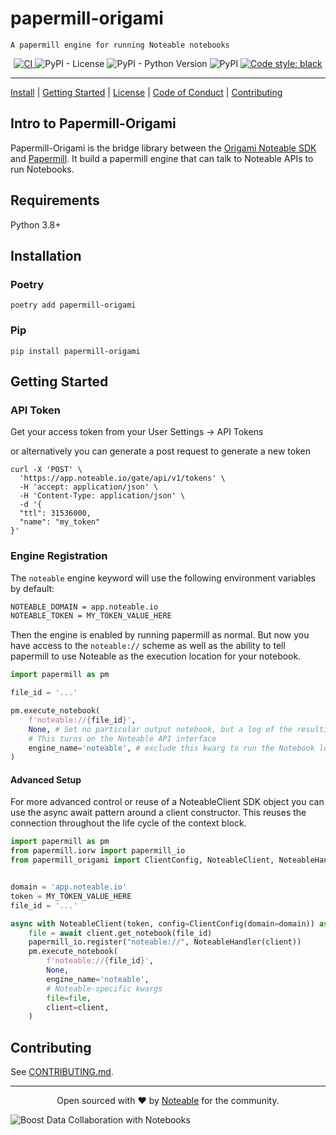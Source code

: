 # papermill-origami
    A papermill engine for running Noteable notebooks

<p align="center">
<a href="https://github.com/noteable-io/papermill-origami/actions/workflows/ci.yaml">
    <img src="https://github.com/noteable-io/papermill-origami/actions/workflows/ci.yaml/badge.svg" alt="CI" />
</a>
<img alt="PyPI - License" src="https://img.shields.io/pypi/l/papermill-origami" />
<img alt="PyPI - Python Version" src="https://img.shields.io/pypi/pyversions/papermill-origami" />
<img alt="PyPI" src="https://img.shields.io/pypi/v/papermill-origami">
<a href="https://github.com/psf/black"><img alt="Code style: black" src="https://img.shields.io/badge/code%20style-black-000000.svg"></a>
</p>

---------

[Install](#installation) | [Getting Started](#getting-started) | [License](./LICENSE) | [Code of Conduct](./CODE_OF_CONDUCT.md) | [Contributing](./CONTRIBUTING.md)

<!-- --8<-- [start:intro] -->
## Intro to Papermill-Origami

Papermill-Origami is the bridge library between the [Origami Noteable SDK](https://noteable-origami.readthedocs.io/en/latest/) and [Papermill](https://papermill.readthedocs.io/en/latest/). It build a papermill engine that can talk to Noteable APIs to run Notebooks. 
<!-- --8<-- [end:intro] -->

<!-- --8<-- [start:requirements] -->
## Requirements

Python 3.8+
<!-- --8<-- [end:requirements] -->

<!-- --8<-- [start:install] -->
## Installation

### Poetry

```shell
poetry add papermill-origami
```

### Pip
```shell
pip install papermill-origami
```
<!-- --8<-- [end:install] -->

<!-- --8<-- [start:start] -->
## Getting Started

### API Token

Get your access token from your User Settings -> API Tokens

or alternatively you can generate a post request to generate a new token

```
curl -X 'POST' \
  'https://app.noteable.io/gate/api/v1/tokens' \
  -H 'accept: application/json' \
  -H 'Content-Type: application/json' \
  -d '{
  "ttl": 31536000,
  "name": "my_token"
}'
```

### Engine Registration

The `noteable` engine keyword will use the following environment variables by default:

```bash
NOTEABLE_DOMAIN = app.noteable.io
NOTEABLE_TOKEN = MY_TOKEN_VALUE_HERE
```

Then the engine is enabled by running papermill as normal. But now you have access to
the `noteable://` scheme as well as the ability to tell papermill to use Noteable as
the execution location for your notebook.

```python
import papermill as pm

file_id = '...'

pm.execute_notebook(
    f'noteable://{file_id}',
    None, # Set no particular output notebook, but a log of the resulting exeuction link still prints
    # This turns on the Noteable API interface
    engine_name='noteable', # exclude this kwarg to run the Notebook locally
)
```

#### Advanced Setup

For more advanced control or reuse of a NoteableClient SDK object you can use
the async await pattern around a client constructor. This reuses the connection
throughout the life cycle of the context block.

```python
import papermill as pm
from papermill.iorw import papermill_io
from papermill_origami import ClientConfig, NoteableClient, NoteableHandler 


domain = 'app.noteable.io'
token = MY_TOKEN_VALUE_HERE
file_id = '...'

async with NoteableClient(token, config=ClientConfig(domain=domain)) as client:
    file = await client.get_notebook(file_id)
    papermill_io.register("noteable://", NoteableHandler(client))
    pm.execute_notebook(
        f'noteable://{file_id}',
        None,
        engine_name='noteable',
        # Noteable-specific kwargs
        file=file,
        client=client,
    )
```
<!-- --8<-- [end:start] -->

## Contributing

See [CONTRIBUTING.md](./CONTRIBUTING.md).

-------

<p align="center">Open sourced with ❤️ by <a href="https://noteable.io">Noteable</a> for the community.</p>

<img href="https://pages.noteable.io/private-beta-access" src="https://assets.noteable.io/github/2022-07-29/noteable.png" alt="Boost Data Collaboration with Notebooks">
